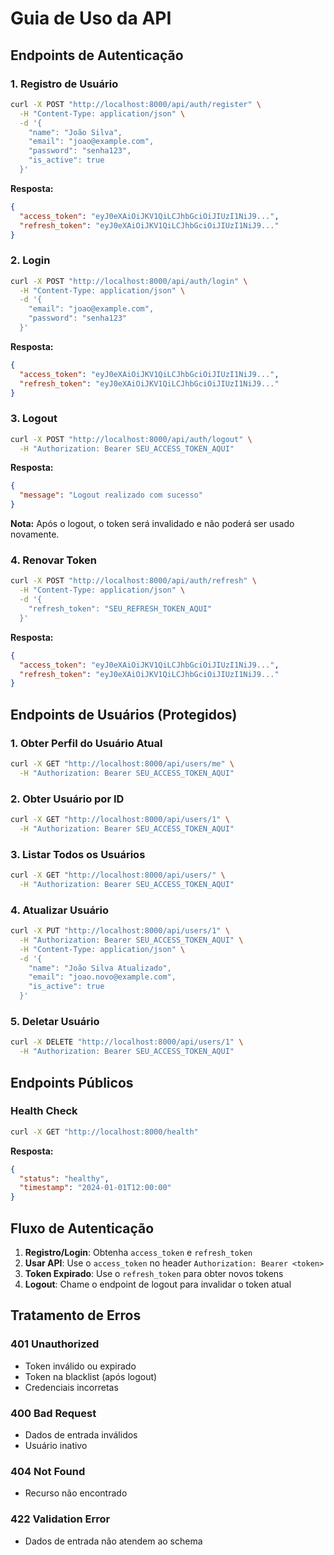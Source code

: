 # Guia de Uso da API

## Endpoints de Autenticação

### 1. Registro de Usuário
```bash
curl -X POST "http://localhost:8000/api/auth/register" \
  -H "Content-Type: application/json" \
  -d '{
    "name": "João Silva",
    "email": "joao@example.com",
    "password": "senha123",
    "is_active": true
  }'
```

**Resposta:**
```json
{
  "access_token": "eyJ0eXAiOiJKV1QiLCJhbGciOiJIUzI1NiJ9...",
  "refresh_token": "eyJ0eXAiOiJKV1QiLCJhbGciOiJIUzI1NiJ9..."
}
```

### 2. Login
```bash
curl -X POST "http://localhost:8000/api/auth/login" \
  -H "Content-Type: application/json" \
  -d '{
    "email": "joao@example.com",
    "password": "senha123"
  }'
```

**Resposta:**
```json
{
  "access_token": "eyJ0eXAiOiJKV1QiLCJhbGciOiJIUzI1NiJ9...",
  "refresh_token": "eyJ0eXAiOiJKV1QiLCJhbGciOiJIUzI1NiJ9..."
}
```

### 3. Logout
```bash
curl -X POST "http://localhost:8000/api/auth/logout" \
  -H "Authorization: Bearer SEU_ACCESS_TOKEN_AQUI"
```

**Resposta:**
```json
{
  "message": "Logout realizado com sucesso"
}
```

**Nota:** Após o logout, o token será invalidado e não poderá ser usado novamente.

### 4. Renovar Token
```bash
curl -X POST "http://localhost:8000/api/auth/refresh" \
  -H "Content-Type: application/json" \
  -d '{
    "refresh_token": "SEU_REFRESH_TOKEN_AQUI"
  }'
```

**Resposta:**
```json
{
  "access_token": "eyJ0eXAiOiJKV1QiLCJhbGciOiJIUzI1NiJ9...",
  "refresh_token": "eyJ0eXAiOiJKV1QiLCJhbGciOiJIUzI1NiJ9..."
}
```

## Endpoints de Usuários (Protegidos)

### 1. Obter Perfil do Usuário Atual
```bash
curl -X GET "http://localhost:8000/api/users/me" \
  -H "Authorization: Bearer SEU_ACCESS_TOKEN_AQUI"
```

### 2. Obter Usuário por ID
```bash
curl -X GET "http://localhost:8000/api/users/1" \
  -H "Authorization: Bearer SEU_ACCESS_TOKEN_AQUI"
```

### 3. Listar Todos os Usuários
```bash
curl -X GET "http://localhost:8000/api/users/" \
  -H "Authorization: Bearer SEU_ACCESS_TOKEN_AQUI"
```

### 4. Atualizar Usuário
```bash
curl -X PUT "http://localhost:8000/api/users/1" \
  -H "Authorization: Bearer SEU_ACCESS_TOKEN_AQUI" \
  -H "Content-Type: application/json" \
  -d '{
    "name": "João Silva Atualizado",
    "email": "joao.novo@example.com",
    "is_active": true
  }'
```

### 5. Deletar Usuário
```bash
curl -X DELETE "http://localhost:8000/api/users/1" \
  -H "Authorization: Bearer SEU_ACCESS_TOKEN_AQUI"
```

## Endpoints Públicos

### Health Check
```bash
curl -X GET "http://localhost:8000/health"
```

**Resposta:**
```json
{
  "status": "healthy",
  "timestamp": "2024-01-01T12:00:00"
}
```

## Fluxo de Autenticação

1. **Registro/Login**: Obtenha `access_token` e `refresh_token`
2. **Usar API**: Use o `access_token` no header `Authorization: Bearer <token>`
3. **Token Expirado**: Use o `refresh_token` para obter novos tokens
4. **Logout**: Chame o endpoint de logout para invalidar o token atual

## Tratamento de Erros

### 401 Unauthorized
- Token inválido ou expirado
- Token na blacklist (após logout)
- Credenciais incorretas

### 400 Bad Request
- Dados de entrada inválidos
- Usuário inativo

### 404 Not Found
- Recurso não encontrado

### 422 Validation Error
- Dados de entrada não atendem ao schema 